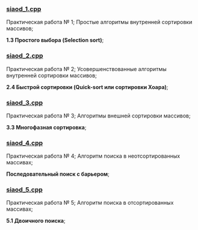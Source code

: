 ### [siaod_1.cpp](https://github.com/khdepository/siaod/blob/main/siaod_1.cpp)
Практическая работа № 1; Простые алгоритмы внутренней сортировки массивов;

**1.3 Простого выбора (Selection sort)**;

### [siaod_2.cpp](https://github.com/khdepository/siaod/blob/main/siaod_2.cpp)
Практическая работа № 2; Усовершенствованные алгоритмы внутренней сортировки массивов;

**2.4	Быстрой сортировки (Quick-sort или сортировки Хоара)**;

### [siaod_3.cpp](https://github.com/khdepository/siaod/blob/main/siaod_3.cpp)
Практическая работа № 3; Алгоритмы внешней сортировки массивов;

**3.3	Многофазная сортировка**;

### [siaod_4.cpp](https://github.com/khdepository/siaod/blob/main/siaod_4.cpp)
Практическая работа № 4; Алгоритм поиска в неотсортированных массивах;

**Последовательный поиск с барьером**;

### [siaod_5.cpp](https://github.com/khdepository/siaod/blob/main/siaod_5.cpp)
Практическая работа № 5; Алгоритм поиска в отсортированных массивах;

**5.1	Двоичного поиска**;
